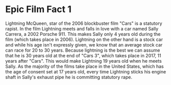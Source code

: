 # Epic Film Fact 1

Lightning McQueen, star of the 2006 blockbuster film "Cars" is a statutory rapist. In the film Lightning meets and falls in love with a car named Sally Carrera, a 2002 Porsche 911. This makes Sally only 4 years old during the film (which takes place in 2006). Lightning on the other hand is a stock car and while his age isn't expressly given, we know that an average stock car can race for 20 to 30 years. Because lightning is the best we can assume that he is 30 years old at the end of "Cars 3", which takes place in 2017, 11 years after "Cars". This would make Lightning 19 years old when he meets Sally. As the majority of the films take place in the United States, which has the age of consent set at 17 years old, every time Lightning sticks his engine shaft in Sally's exhaust pipe he is committing statutory rape.

